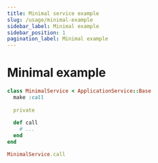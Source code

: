 ```yaml
---
title: Minimal service example
slug: /usage/minimal-example
sidebar_label: Minimal example
sidebar_position: 1
pagination_label: Minimal example
---
```


# Minimal example

```ruby
class MinimalService < ApplicationService::Base
  make :call
  
  private
  
  def call
    # ...
  end
end
```

```ruby
MinimalService.call
```

